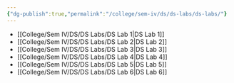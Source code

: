 ```yaml
---
{"dg-publish":true,"permalink":"/college/sem-iv/ds/ds-labs/ds-labs/"}
---
```



- [[College/Sem IV/DS/DS Labs/DS Lab 1\|DS Lab 1]]
- [[College/Sem IV/DS/DS Labs/DS Lab 2\|DS Lab 2]]
- [[College/Sem IV/DS/DS Labs/DS Lab 3\|DS Lab 3]]
- [[College/Sem IV/DS/DS Labs/DS Lab 4\|DS Lab 4]]
- [[College/Sem IV/DS/DS Labs/DS Lab 5\|DS Lab 5]]
- [[College/Sem IV/DS/DS Labs/DS Lab 6\|DS Lab 6]]


